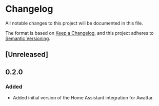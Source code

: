 # Changelog

All notable changes to this project will be documented in this file.

The format is based on [Keep a Changelog](https://keepachangelog.com/en/1.0.0/),
and this project adheres to [Semantic Versioning](https://semver.org/spec/v2.0.0.html).

## [Unreleased]

## 0.2.0

### Added

- Added initial version of the Home Assistant integration for Awattar.

<!-- Blocks below work as a reference, don't remove them! -->

<!-- ### Added -->

<!-- ### Changed -->

<!-- ### Removed -->

<!-- ### Fixed -->

